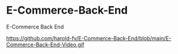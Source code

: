 # E-Commerce-Back-End
E-Commerce Back End

https://github.com/harold-fv/E-Commerce-Back-End/blob/main/E-Commerce-Back-End-Video.gif

